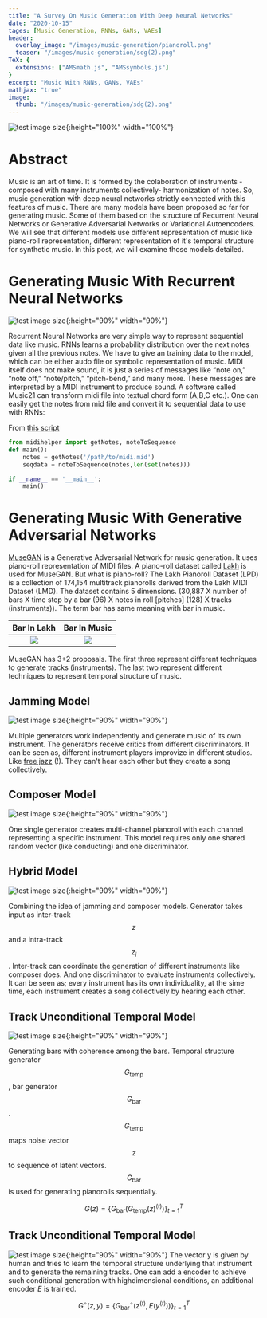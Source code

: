 ```yaml
---
title: "A Survey On Music Generation With Deep Neural Networks"
date: "2020-10-15"
tages: [Music Generation, RNNs, GANs, VAEs]
header:
  overlay_image: "/images/music-generation/pianoroll.png"
  teaser: "/images/music-generation/sdg(2).png"
TeX: {
  extensions: ["AMSmath.js", "AMSsymbols.js"]
}
excerpt: "Music With RNNs, GANs, VAEs"
mathjax: "true"
image:
  thumb: "/images/music-generation/sdg(2).png"
---
```


![test image size](/images/music-generation/sdg(2).png){:height="100%" width="100%"}

# Abstract 

Music is an art of time. It is formed by the colaboration of instruments -composed with many instruments collectively- harmonization of notes. So, music generation with deep neural networks strictly connected with this features of music. There are many models have been proposed so far for generating music. Some of them based on the structure of Recurrent Neural Networks or Generative Adversarial Networks or Variational Autoencoders. We will see that different models use different representation of music like piano-roll representation, different representation of it's temporal structure for synthetic music. In this post, we will examine those models detailed. 

# Generating Music With Recurrent Neural Networks

![test image size](/images/music-generation/rnn3.png){:height="90%" width="90%"}

Recurrent Neural Networks are very simple way to represent sequential data like music. RNNs learns a probability distribution over the next notes given all the previous notes. We have to give an training data to the model, which can be either audo file or symbolic representation of music. MIDI itself does not make sound, it is just a series of messages like “note on,” “note off,” “note/pitch,” “pitch-bend,” and many more. These messages are interpreted by a MIDI instrument to produce sound. A software called Music21 can transform midi file into textual chord form (A,B,C etc.). One can easily get the notes from mid file and convert it to sequential data to use with RNNs:

From [this script](https://github.com/safakkbilici/Synthetic-Music-Generation-with-Deep-Neural-Networks/blob/main/midihelper/midihelper.py)

```python
from midihelper import getNotes, noteToSequence
def main():
    notes = getNotes('/path/to/midi.mid')
    seqdata = noteToSequence(notes,len(set(notes)))

if __name__ == '__main__':
    main()
```

# Generating Music With Generative Adversarial Networks

[MuseGAN](https://arxiv.org/abs/1709.06298) is a Generative Adversarial Network for music generation. It uses piano-roll representation of MIDI files. A piano-roll dataset called [Lakh](https://salu133445.github.io/lakh-pianoroll-dataset/) is used for MuseGAN. But what is piano-roll?
The Lakh Pianoroll Dataset (LPD) is a collection of 174,154 multitrack pianorolls derived from the Lakh MIDI Dataset (LMD). The dataset contains 5 dimensions. (30,887 X number of bars X time step by a bar (96) X notes in roll [pitches] (128) X tracks (instruments)).
The term bar has same meaning with bar in music.

Bar In Lakh                |  Bar In Music
:-------------------------:|:-------------------------:
![](/images/music-generation/musegan.png)   |  ![](/images/music-generation/thelick.jpeg)

MuseGAN has 3+2 proposals. The first three represent different techniques to generate tracks (instruments). The last two represent different techniques to represent temporal structure of music.

## Jamming Model
![test image size](/images/music-generation/jamming.png){:height="90%" width="90%"}

Multiple generators work independently and generate music of its own instrument. The generators receive critics from different discriminators. It can be seen as, different instrument players improvize in different studios. Like [free jazz](https://safakkbilici.github.io/int-to-free-jazz/) (!). They can't hear each other but they create a song collectively.

## Composer Model
![test image size](/images/music-generation/composer.png){:height="90%" width="90%"}

One single generator creates multi-channel pianoroll with each channel representing a specific instrument. This model requires only one shared random vector (like conducting) and one discriminator.

## Hybrid Model
![test image size](/images/music-generation/hybrid.png){:height="90%" width="90%"}

Combining the idea of jamming and composer models. Generator takes input as inter-track $$z$$ and a intra-track $$z_i$$. Inter-track can coordinate the generation of different instruments like composer does. And one discriminator to evaluate instruments collectively. It can be seen as; every instrument has its own individuality, at the sime time, each instrument creates a song collectively by hearing each other.

## Track Unconditional Temporal Model
![test image size](/images/music-generation/trackuc.png){:height="90%" width="90%"}

Generating bars with coherence among the bars. Temporal structure generator $$G_{\text{temp}}$$, bar generator $$G_{\text{bar}}$$. $$G_{\text{temp}}$$ maps noise vector $$z$$ to sequence of latent vectors. $$G_{\text{bar}}$$ is used for generating pianorolls sequentially.

$$G(z) = \{G_{\text{bar}}(G_{\text{temp}}(z)^{(t)})\}_{t=1}^T$$

## Track Unconditional Temporal Model
![test image size](/images/music-generation/trackc.png){:height="90%" width="90%"}
The vector y is given by human and tries to learn the temporal structure underlying that instrument and to generate the remaining tracks. One can add a encoder to achieve such conditional generation with highdimensional conditions, an additional encoder $E$ is trained.

$$G^{\circ}(z,y) = \{G^{\circ}_{\text{bar}}(z^{(t)}, E(y^{(t)}))\}_{t=1}^T$$





